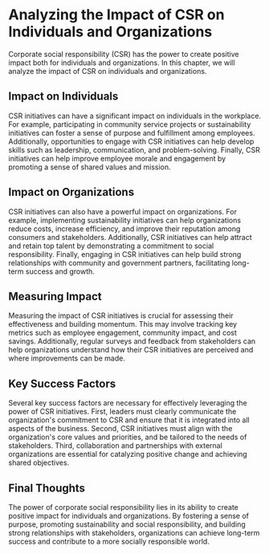 Analyzing the Impact of CSR on Individuals and Organizations
===================================================================================================================================

Corporate social responsibility (CSR) has the power to create positive impact both for individuals and organizations. In this chapter, we will analyze the impact of CSR on individuals and organizations.

Impact on Individuals
---------------------

CSR initiatives can have a significant impact on individuals in the workplace. For example, participating in community service projects or sustainability initiatives can foster a sense of purpose and fulfillment among employees. Additionally, opportunities to engage with CSR initiatives can help develop skills such as leadership, communication, and problem-solving. Finally, CSR initiatives can help improve employee morale and engagement by promoting a sense of shared values and mission.

Impact on Organizations
-----------------------

CSR initiatives can also have a powerful impact on organizations. For example, implementing sustainability initiatives can help organizations reduce costs, increase efficiency, and improve their reputation among consumers and stakeholders. Additionally, CSR initiatives can help attract and retain top talent by demonstrating a commitment to social responsibility. Finally, engaging in CSR initiatives can help build strong relationships with community and government partners, facilitating long-term success and growth.

Measuring Impact
----------------

Measuring the impact of CSR initiatives is crucial for assessing their effectiveness and building momentum. This may involve tracking key metrics such as employee engagement, community impact, and cost savings. Additionally, regular surveys and feedback from stakeholders can help organizations understand how their CSR initiatives are perceived and where improvements can be made.

Key Success Factors
-------------------

Several key success factors are necessary for effectively leveraging the power of CSR initiatives. First, leaders must clearly communicate the organization's commitment to CSR and ensure that it is integrated into all aspects of the business. Second, CSR initiatives must align with the organization's core values and priorities, and be tailored to the needs of stakeholders. Third, collaboration and partnerships with external organizations are essential for catalyzing positive change and achieving shared objectives.

Final Thoughts
--------------

The power of corporate social responsibility lies in its ability to create positive impact for individuals and organizations. By fostering a sense of purpose, promoting sustainability and social responsibility, and building strong relationships with stakeholders, organizations can achieve long-term success and contribute to a more socially responsible world.
